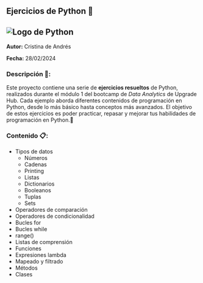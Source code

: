 ## Ejercicios de Python :snake:

![Logo de Python](https://i.blogs.es/1d8a5b/python1/1366_2000.jpg)
---

**Autor:** Cristina de Andrés 

**Fecha:** 28/02/2024

### Descripción 📝:
Este proyecto contiene una serie de **ejercicios resueltos** de Python, realizados durante el módulo 1 del bootcamp de *Data Analytics* de Upgrade Hub. Cada ejemplo aborda diferentes contenidos de programación en Python, desde lo más básico hasta conceptos más avanzados. El objetivo de estos ejercicios es poder practicar, repasar y mejorar tus habilidades de programación en Python.:rocket:

### Contenido 📋:
- Tipos de datos
    - Números
    - Cadenas
    - Printing
    - Listas
    - Dictionarios
    - Booleanos
    - Tuplas
    - Sets
- Operadores de comparación
- Operadores de condicionalidad
- Bucles for
- Bucles while
- range()
- Listas de comprensión
- Funciones
- Expresiones lambda
- Mapeado y filtrado
- Métodos
- Clases